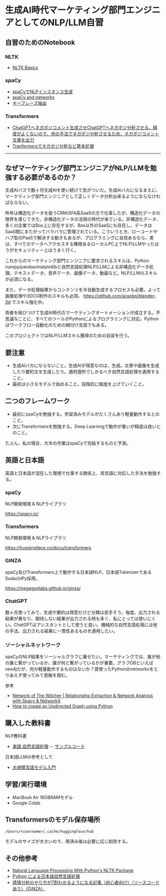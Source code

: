 # 生成AI時代マーケティング部門エンジニアとしてのNLP/LLM自習

## 自習のためのNotebook

### NLTK

- [NLTK Basics](NLTK_Basics.ipynb)

### spaCy

- [spaCyでNLPインスタンス生成](spacy.ipynb)
- [spaCy and networkx](spaCy_networkx.ipynb)
- [キーフレーズ抽出](key_phrases.ipynb)

### Transformers

- [ChatGPTへネガポジコメント生成させChatGPTへネガポジ分析させる。精度がよくないので、他の手法でネガポジ分析させるため、ネガポジコメント文章を出力](./positive_negative.ipynb)
- [Tranformersでネガポジ分析など基本処理](TransformersBasics.ipynb)

---

## なぜマーケティング部門エンジニアがNLP/LLMを勉強する必要があるのか？

生成AIバズで数ヶ月生成AIを使い続けて気がついた。生成AIバカになるまえに、マーケティング部門エンジニアとして正しくデータ分析出来るようにならなければならない。

昨年は構造化データを扱うCRM/SFA系SaaSの方で仕事したが、構造化データの限界を感じてきた。非構造化データの活用の時代が来ている。非構造化データ、多くの企業ではBox上に存在するが、Box以外のSaaSにも存在し、データはSaaS間にまたがってバラバラに管理されている。こういうとき、ローコードやハブ型のPaaSで解決する動きもあるが、プログラミングに自信あるなら、実は、すべてのデータへアクセスする権限あるローカルPC上でNLP/LLMやったほうがセキュリティー上はうまく行く。

これからのマーケティング部門エンジニアに要求されるスキルは、Python numpy/pandas/matplotlibと自然言語処理NLP/LLMによる非構造化データ処理。テキストデータ、音声データ、画像データ、動画など。NLP/LLMのスキルが必須になる。

また、データ処理結果からコンテンツを半自動生成するプロセスも必要。よって画像処理や3DCG制作のスキルも必須。
https://github.com/araobp/blender-3d でスキル強化中。 

両者を結びつけて生成AI時代のマーケティングオートメーションが成立する。不思議なことに、すべてのツールがPythonによるプログラミングに対応。Pythonはワークフロー自動化のための糊付け言語でもある。

このプロジェクトではNLP/LLMスキル獲得のための自習を行う。

## 要注意

- 生成AIバカにならないこと。生成AIが得意なのは、生成。文章や画像を生成したり要約文を生成したり。適材適所でしかるべき自然言語処理を適用すること。
- 最初は小さなモデルで始めること。段階的に精度を上げていくこと。

## 二つのフレームワーク

- 最初にspaCyを勉強する。学習済みモデルがたくさんあり軽量動作するとのこと。
- 次にTransformersを勉強する。Deep Learningで動作が重いが精度は良いとのこと。

たぶん、私の場合、大半の作業はspaCyで完結するものと予測。

## 英語と日本語

英語と日本語が混在した環境で仕事する関係上、両言語に対応した手法を勉強する。

### spaCy

NLP開発環境 & NLPライブラリ

https://spacy.io/

### Transformers

NLP開発環境 & NLPライブラリ

https://huggingface.co/docs/transformers

### GiNZA

spaCy及びTransformers上で動作する日本語NLP。日本語TokenizerであるSudachiPy採用。

https://megagonlabs.github.io/ginza/

### ChatGPT

数ヶ月使ってみて、生成や要約は得意だけど分類は苦手そう。毎度、出力される結果が異なり、期待しない結果が出力される時も多く、私にとっては使いにくい。ChatGPTはアシスタントとして使うと良い。機械的な自然言語処理には他の手法、出力される結果に一貫性あるものを適用したい。

### ソーシャルネットワーク

spaCyのNLP結果をソーシャルグラフに乗せたい。マーケティングでは、誰が他の誰と繋がっているか、誰が何と繋がっているかが重要。グラフDBといえばneo4jだが、何か軽量動作するものはないか？昔使ったPythonのnetworkxをとりあえず使ってみて感触を掴む。

参考
- [Network of The Witcher | Relationship Extraction & Network Analysis with Spacy & NetworkX](https://youtu.be/fAHkJ_Dhr50)
- [How to create an Undirected Graph using Python](https://youtu.be/rldKl1CNx-A)
  
## 購入した教科書

NLP教科書
- [実践 自然言語処理](https://www.oreilly.co.jp/books/9784873119724/)
-- [サンプルコード](https://github.com/oreilly-japan/practical-nlp-ja)

日本語LLMの参考として
- [大規模言語モデル入門](https://gihyo.jp/book/2023/978-4-297-13633-8)

## 学習/実行環境

- MacBook Air 16GBRAMモデル
- Google Colab

## Transformersのモデル保存場所

```
/Users/<username>/.cache/huggingface/hub
```

モデルのサイズが大きいので、用済み後は必要に応じ削除する。

## その他参考

- [Natural Language Processing With Python's NLTK Package](https://realpython.com/nltk-nlp-python/#getting-started-with-pythons-nltk)
- [Python による日本語自然言語処理](https://www.nltk.org/book-jp/ch12.html)
- [感情分析のやり方が7割わかるようになる記事（初心者向け）（ソースコードあり）（GiNZA）](https://qiita.com/Mizuiro__sakura/items/94efccb5ba12046d17b0)
